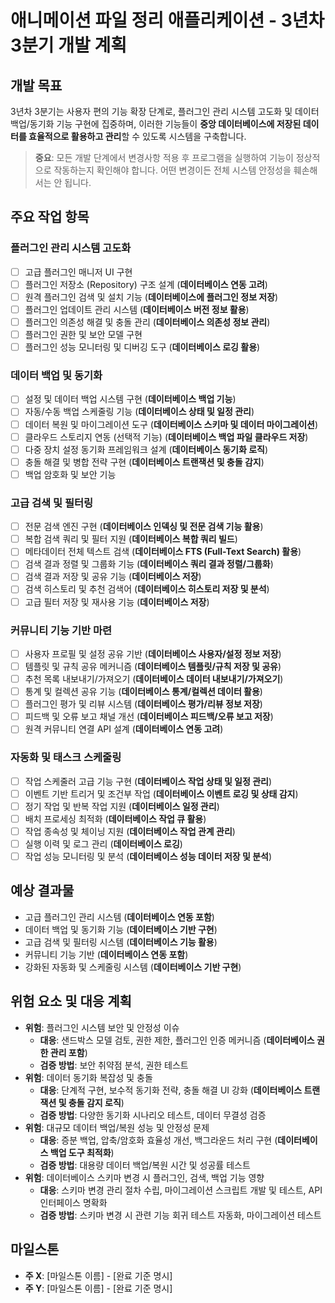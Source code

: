 # 애니메이션 파일 정리 애플리케이션 - 3년차 3분기 개발 계획

## 개발 목표
3년차 3분기는 사용자 편의 기능 확장 단계로, 플러그인 관리 시스템 고도화 및 데이터 백업/동기화 기능 구현에 집중하며, 이러한 기능들이 **중앙 데이터베이스에 저장된 데이터를 효율적으로 활용하고 관리**할 수 있도록 시스템을 구축합니다.

> **중요**: 모든 개발 단계에서 변경사항 적용 후 프로그램을 실행하여 기능이 정상적으로 작동하는지 확인해야 합니다. 어떤 변경이든 전체 시스템 안정성을 훼손해서는 안 됩니다.

## 주요 작업 항목

### 플러그인 관리 시스템 고도화
- [ ] 고급 플러그인 매니저 UI 구현
- [ ] 플러그인 저장소 (Repository) 구조 설계 (**데이터베이스 연동 고려**)
- [ ] 원격 플러그인 검색 및 설치 기능 (**데이터베이스에 플러그인 정보 저장**)
- [ ] 플러그인 업데이트 관리 시스템 (**데이터베이스 버전 정보 활용**)
- [ ] 플러그인 의존성 해결 및 충돌 관리 (**데이터베이스 의존성 정보 관리**)
- [ ] 플러그인 권한 및 보안 모델 구현
- [ ] 플러그인 성능 모니터링 및 디버깅 도구 (**데이터베이스 로깅 활용**)

### 데이터 백업 및 동기화
- [ ] 설정 및 데이터 백업 시스템 구현 (**데이터베이스 백업 기능**)
- [ ] 자동/수동 백업 스케줄링 기능 (**데이터베이스 상태 및 일정 관리**)
- [ ] 데이터 복원 및 마이그레이션 도구 (**데이터베이스 스키마 및 데이터 마이그레이션**)
- [ ] 클라우드 스토리지 연동 (선택적 기능) (**데이터베이스 백업 파일 클라우드 저장**)
- [ ] 다중 장치 설정 동기화 프레임워크 설계 (**데이터베이스 동기화 로직**)
- [ ] 충돌 해결 및 병합 전략 구현 (**데이터베이스 트랜잭션 및 충돌 감지**)
- [ ] 백업 암호화 및 보안 기능

### 고급 검색 및 필터링
- [ ] 전문 검색 엔진 구현 (**데이터베이스 인덱싱 및 전문 검색 기능 활용**)
- [ ] 복합 검색 쿼리 및 필터 지원 (**데이터베이스 복합 쿼리 빌드**)
- [ ] 메타데이터 전체 텍스트 검색 (**데이터베이스 FTS (Full-Text Search) 활용**)
- [ ] 검색 결과 정렬 및 그룹화 기능 (**데이터베이스 쿼리 결과 정렬/그룹화**)
- [ ] 검색 결과 저장 및 공유 기능 (**데이터베이스 저장**)
- [ ] 검색 히스토리 및 추천 검색어 (**데이터베이스 히스토리 저장 및 분석**)
- [ ] 고급 필터 저장 및 재사용 기능 (**데이터베이스 저장**)

### 커뮤니티 기능 기반 마련
- [ ] 사용자 프로필 및 설정 공유 기반 (**데이터베이스 사용자/설정 정보 저장**)
- [ ] 템플릿 및 규칙 공유 메커니즘 (**데이터베이스 템플릿/규칙 저장 및 공유**)
- [ ] 추천 목록 내보내기/가져오기 (**데이터베이스 데이터 내보내기/가져오기**)
- [ ] 통계 및 컬렉션 공유 기능 (**데이터베이스 통계/컬렉션 데이터 활용**)
- [ ] 플러그인 평가 및 리뷰 시스템 (**데이터베이스 평가/리뷰 정보 저장**)
- [ ] 피드백 및 오류 보고 채널 개선 (**데이터베이스 피드백/오류 보고 저장**)
- [ ] 원격 커뮤니티 연결 API 설계 (**데이터베이스 연동 고려**)

### 자동화 및 태스크 스케줄링
- [ ] 작업 스케줄러 고급 기능 구현 (**데이터베이스 작업 상태 및 일정 관리**)
- [ ] 이벤트 기반 트리거 및 조건부 작업 (**데이터베이스 이벤트 로깅 및 상태 감지**)
- [ ] 정기 작업 및 반복 작업 지원 (**데이터베이스 일정 관리**)
- [ ] 배치 프로세싱 최적화 (**데이터베이스 작업 큐 활용**)
- [ ] 작업 종속성 및 체이닝 지원 (**데이터베이스 작업 관계 관리**)
- [ ] 실행 이력 및 로그 관리 (**데이터베이스 로깅**)
- [ ] 작업 성능 모니터링 및 분석 (**데이터베이스 성능 데이터 저장 및 분석**)

## 예상 결과물
- 고급 플러그인 관리 시스템 (**데이터베이스 연동 포함**)
- 데이터 백업 및 동기화 기능 (**데이터베이스 기반 구현**)
- 고급 검색 및 필터링 시스템 (**데이터베이스 기능 활용**)
- 커뮤니티 기능 기반 (**데이터베이스 연동 포함**)
- 강화된 자동화 및 스케줄링 시스템 (**데이터베이스 기반 구현**)

## 위험 요소 및 대응 계획
- **위험**: 플러그인 시스템 보안 및 안정성 이슈
  - **대응**: 샌드박스 모델 검토, 권한 제한, 플러그인 인증 메커니즘 (**데이터베이스 권한 관리 포함**)
  - **검증 방법**: 보안 취약점 분석, 권한 테스트
- **위험**: 데이터 동기화 복잡성 및 충돌
  - **대응**: 단계적 구현, 보수적 동기화 전략, 충돌 해결 UI 강화 (**데이터베이스 트랜잭션 및 충돌 감지 로직**)
  - **검증 방법**: 다양한 동기화 시나리오 테스트, 데이터 무결성 검증
- **위험**: 대규모 데이터 백업/복원 성능 및 안정성 문제
  - **대응**: 증분 백업, 압축/암호화 효율성 개선, 백그라운드 처리 구현 (**데이터베이스 백업 도구 최적화**)
  - **검증 방법**: 대용량 데이터 백업/복원 시간 및 성공률 테스트
- **위험**: 데이터베이스 스키마 변경 시 플러그인, 검색, 백업 기능 영향
  - **대응**: 스키마 변경 관리 절차 수립, 마이그레이션 스크립트 개발 및 테스트, API 인터페이스 명확화
  - **검증 방법**: 스키마 변경 시 관련 기능 회귀 테스트 자동화, 마이그레이션 테스트

## 마일스톤
- **주 X**: [마일스톤 이름] - [완료 기준 명시]
- **주 Y**: [마일스톤 이름] - [완료 기준 명시] 